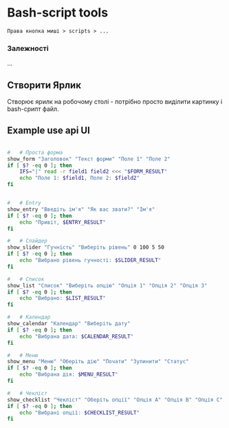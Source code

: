 # Bash-script tools

```text
Права кнопка миші > scripts > ...
```


### Залежності 
...


## Створити Ярлик
Створює ярилк на робочому столі - потрібно просто виділити картинку і bash-срипт файл. 





## Example use api UI

```bash

#   # Проста форма
show_form "Заголовок" "Текст форми" "Поле 1" "Поле 2"
if [ $? -eq 0 ]; then
    IFS="|" read -r field1 field2 <<< "$FORM_RESULT"
    echo "Поле 1: $field1, Поле 2: $field2"
fi


#   # Entry
show_entry "Введіть ім'я" "Як вас звати?" "Ім'я"
if [ $? -eq 0 ]; then
    echo "Привіт, $ENTRY_RESULT"
fi  

#   # Слайдер
show_slider "Гучність" "Виберіть рівень" 0 100 5 50
if [ $? -eq 0 ]; then
    echo "Вибрано рівень гучності: $SLIDER_RESULT"
fi  

#   # Список
show_list "Список" "Виберіть опцію" "Опція 1" "Опція 2" "Опція 3"
if [ $? -eq 0 ]; then
    echo "Вибрано: $LIST_RESULT"
fi

#   # Календар
show_calendar "Календар" "Виберіть дату"
if [ $? -eq 0 ]; then
    echo "Вибрана дата: $CALENDAR_RESULT"
fi  

#   # Меню
show_menu "Меню" "Оберіть дію" "Почати" "Зупинити" "Статус"
if [ $? -eq 0 ]; then
    echo "Вибрана дія: $MENU_RESULT"
fi  

#   # Чекліст
show_checklist "Чекліст" "Оберіть опції" "Опція A" "Опція B" "Опція C"
if [ $? -eq 0 ]; then
    echo "Вибрані опції: $CHECKLIST_RESULT"
fi
```